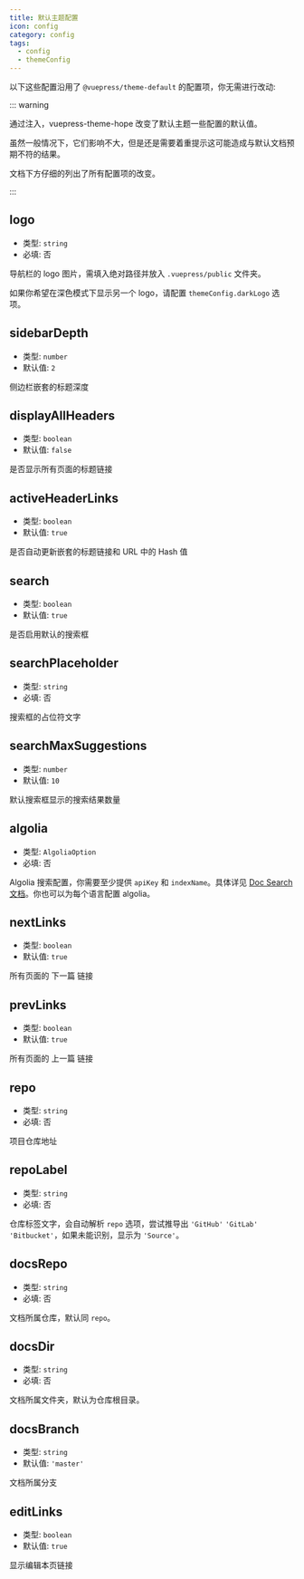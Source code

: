 ```yaml
---
title: 默认主题配置
icon: config
category: config
tags:
  - config
  - themeConfig
---
```


以下这些配置沿用了 `@vuepress/theme-default` 的配置项，你无需进行改动:

::: warning

通过注入，vuepress-theme-hope 改变了默认主题一些配置的默认值。

虽然一般情况下，它们影响不大，但是还是需要着重提示这可能造成与默认文档预期不符的结果。

文档下方仔细的列出了所有配置项的改变。

:::

## logo <Badge text="改进" type="warn" />

- 类型: `string`
- 必填: 否

导航栏的 logo 图片，需填入绝对路径并放入 `.vuepress/public` 文件夹。

如果你希望在深色模式下显示另一个 logo，请配置 `themeConfig.darkLogo` 选项。

## sidebarDepth

- 类型: `number`
- 默认值: `2`

侧边栏嵌套的标题深度

## displayAllHeaders

- 类型: `boolean`
- 默认值: `false`

是否显示所有页面的标题链接

## activeHeaderLinks

- 类型: `boolean`
- 默认值: `true`

是否自动更新嵌套的标题链接和 URL 中的 Hash 值

## search

- 类型: `boolean`
- 默认值: `true`

是否启用默认的搜索框

## searchPlaceholder

- 类型: `string`
- 必填: 否

搜索框的占位符文字

## searchMaxSuggestions

- 类型: `number`
- 默认值: `10`

默认搜索框显示的搜索结果数量

## algolia

- 类型: `AlgoliaOption`
- 必填: 否

Algolia 搜索配置，你需要至少提供 `apiKey` 和 `indexName`。具体详见 [Doc Search 文档](https://github.com/algolia/docsearch#docsearch-options)。你也可以为每个语言配置 algolia。

## nextLinks

- 类型: `boolean`
- 默认值: `true`

所有页面的 下一篇 链接

## prevLinks

- 类型: `boolean`
- 默认值: `true`

所有页面的 上一篇 链接

## repo

- 类型: `string`
- 必填: 否

项目仓库地址

## repoLabel

- 类型: `string`
- 必填: 否

仓库标签文字，会自动解析 `repo` 选项，尝试推导出 `'GitHub'` `'GitLab'` `'Bitbucket'`，如果未能识别，显示为 `'Source'`。

## docsRepo

- 类型: `string`
- 必填: 否

文档所属仓库，默认同 `repo`。

## docsDir

- 类型: `string`
- 必填: 否

文档所属文件夹，默认为仓库根目录。

## docsBranch

- 类型: `string`
- 默认值: `'master'`

文档所属分支

## editLinks <Badge text="改变默认值" type="error" />

- 类型: `boolean`
- 默认值: `true`

显示编辑本页链接
